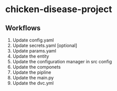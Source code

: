 # chicken-disease-project



## Workflows

1. Update config.yaml
2. Update secrets.yaml [optional]
3. Update params.yaml
4. Update the entity
5. Update the configuration manager in src config
6. Update the componets
7. Update the pipline
8. Update the main.py
9. Update the dvc.yml

